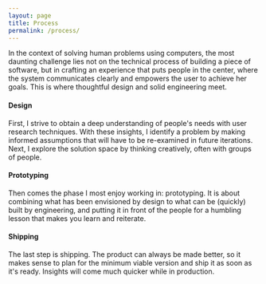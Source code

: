 ```yaml
---
layout: page
title: Process
permalink: /process/
---
```


In the context of solving human problems using computers, the most daunting challenge lies not on the technical process of building a piece of software, but in crafting an experience that puts people in the center, where the system communicates clearly and empowers the user to achieve her goals. This is where thoughtful design and solid engineering meet.

#### Design
First, I strive to obtain a deep understanding of people's needs with user research techniques. With these insights, I identify a problem by making informed assumptions that will have to be re-examined in future iterations. Next, I explore the solution space by thinking creatively, often with groups of people.

#### Prototyping
Then comes the phase I most enjoy working in: prototyping. It is about combining what has been envisioned by design to what can be (quickly) built by engineering, and putting it in front of the people for a humbling lesson that makes you learn and reiterate.

#### Shipping
The last step is shipping. The product can always be made better, so it makes sense to plan for the minimum viable version and ship it as soon as it's ready. Insights will come much quicker while in production.
